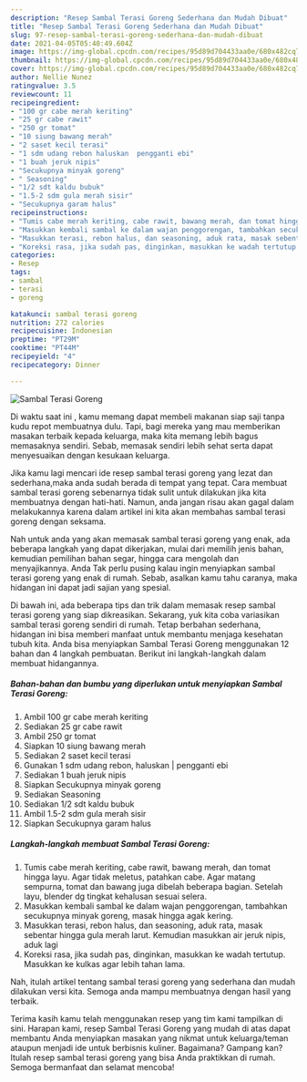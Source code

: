 ```yaml
---
description: "Resep Sambal Terasi Goreng Sederhana dan Mudah Dibuat"
title: "Resep Sambal Terasi Goreng Sederhana dan Mudah Dibuat"
slug: 97-resep-sambal-terasi-goreng-sederhana-dan-mudah-dibuat
date: 2021-04-05T05:40:49.604Z
image: https://img-global.cpcdn.com/recipes/95d89d704433aa0e/680x482cq70/sambal-terasi-goreng-foto-resep-utama.jpg
thumbnail: https://img-global.cpcdn.com/recipes/95d89d704433aa0e/680x482cq70/sambal-terasi-goreng-foto-resep-utama.jpg
cover: https://img-global.cpcdn.com/recipes/95d89d704433aa0e/680x482cq70/sambal-terasi-goreng-foto-resep-utama.jpg
author: Nellie Nunez
ratingvalue: 3.5
reviewcount: 11
recipeingredient:
- "100 gr cabe merah keriting"
- "25 gr cabe rawit"
- "250 gr tomat"
- "10 siung bawang merah"
- "2 saset kecil terasi"
- "1 sdm udang rebon haluskan  pengganti ebi"
- "1 buah jeruk nipis"
- "Secukupnya minyak goreng"
- " Seasoning"
- "1/2 sdt kaldu bubuk"
- "1.5-2 sdm gula merah sisir"
- "Secukupnya garam halus"
recipeinstructions:
- "Tumis cabe merah keriting, cabe rawit, bawang merah, dan tomat hingga layu. Agar tidak meletus, patahkan cabe. Agar matang sempurna, tomat dan bawang juga dibelah beberapa bagian. Setelah layu, blender dg tingkat kehalusan sesuai selera."
- "Masukkan kembali sambal ke dalam wajan penggorengan, tambahkan secukupnya minyak goreng, masak hingga agak kering."
- "Masukkan terasi, rebon halus, dan seasoning, aduk rata, masak sebentar hingga gula merah larut. Kemudian masukkan air jeruk nipis, aduk lagi"
- "Koreksi rasa, jika sudah pas, dinginkan, masukkan ke wadah tertutup. Masukkan ke kulkas agar lebih tahan lama."
categories:
- Resep
tags:
- sambal
- terasi
- goreng

katakunci: sambal terasi goreng 
nutrition: 272 calories
recipecuisine: Indonesian
preptime: "PT29M"
cooktime: "PT44M"
recipeyield: "4"
recipecategory: Dinner

---
```



![Sambal Terasi Goreng](https://img-global.cpcdn.com/recipes/95d89d704433aa0e/680x482cq70/sambal-terasi-goreng-foto-resep-utama.jpg)

Di waktu  saat ini , kamu memang dapat membeli makanan siap saji tanpa kudu repot membuatnya dulu. Tapi, bagi mereka yang mau memberikan masakan terbaik kepada keluarga, maka kita memang lebih bagus memasaknya sendiri. Sebab, memasak sendiri lebih sehat serta dapat menyesuaikan dengan kesukaan keluarga.

Jika kamu lagi mencari ide resep sambal terasi goreng yang lezat dan sederhana,maka anda sudah berada di tempat yang tepat. Cara membuat sambal terasi goreng  sebenarnya tidak sulit untuk dilakukan jika kita membuatnya dengan hati-hati. Namun, anda jangan risau akan gagal dalam melakukannya 
karena dalam artikel ini kita akan membahas sambal terasi goreng dengan seksama.  



Nah untuk anda yang akan memasak sambal terasi goreng yang enak, ada beberapa langkah yang dapat dikerjakan, mulai dari memilih jenis bahan, kemudian pemilihan bahan segar, hingga cara mengolah dan menyajikannya. Anda Tak perlu pusing kalau ingin menyiapkan sambal terasi goreng yang enak di rumah. Sebab, asalkan kamu  tahu caranya, maka hidangan ini dapat jadi sajian yang spesial.

Di bawah ini, ada beberapa tips dan trik dalam memasak resep sambal terasi goreng yang siap dikreasikan. Sekarang, yuk kita coba variasikan sambal terasi goreng sendiri di rumah. Tetap berbahan sederhana, hidangan ini bisa memberi manfaat untuk membantu menjaga kesehatan tubuh kita. Anda bisa menyiapkan Sambal Terasi Goreng menggunakan 12 bahan dan 4 langkah pembuatan. Berikut ini langkah-langkah dalam membuat hidangannya.

<!--inarticleads1-->

##### Bahan-bahan dan bumbu yang diperlukan untuk menyiapkan Sambal Terasi Goreng:

1. Ambil 100 gr cabe merah keriting
1. Sediakan 25 gr cabe rawit
1. Ambil 250 gr tomat
1. Siapkan 10 siung bawang merah
1. Sediakan 2 saset kecil terasi
1. Gunakan 1 sdm udang rebon, haluskan | pengganti ebi
1. Sediakan 1 buah jeruk nipis
1. Siapkan Secukupnya minyak goreng
1. Sediakan  Seasoning
1. Sediakan 1/2 sdt kaldu bubuk
1. Ambil 1.5-2 sdm gula merah sisir
1. Siapkan Secukupnya garam halus




<!--inarticleads2-->

##### Langkah-langkah membuat Sambal Terasi Goreng:

1. Tumis cabe merah keriting, cabe rawit, bawang merah, dan tomat hingga layu. Agar tidak meletus, patahkan cabe. Agar matang sempurna, tomat dan bawang juga dibelah beberapa bagian. Setelah layu, blender dg tingkat kehalusan sesuai selera.
1. Masukkan kembali sambal ke dalam wajan penggorengan, tambahkan secukupnya minyak goreng, masak hingga agak kering.
1. Masukkan terasi, rebon halus, dan seasoning, aduk rata, masak sebentar hingga gula merah larut. Kemudian masukkan air jeruk nipis, aduk lagi
1. Koreksi rasa, jika sudah pas, dinginkan, masukkan ke wadah tertutup. Masukkan ke kulkas agar lebih tahan lama.




Nah, itulah artikel tentang  sambal terasi goreng  yang sederhana dan mudah dilakukan versi kita. Semoga anda mampu membuatnya dengan hasil yang terbaik. 

Terima kasih kamu telah menggunakan resep yang tim kami tampilkan di sini. Harapan kami, resep  Sambal Terasi Goreng yang mudah di atas dapat membantu Anda menyiapkan masakan yang nikmat untuk keluarga/teman ataupun menjadi ide untuk berbisnis kuliner. Bagaimana? Gampang kan? Itulah resep sambal terasi goreng yang bisa Anda praktikkan di rumah. Semoga bermanfaat dan selamat mencoba!

